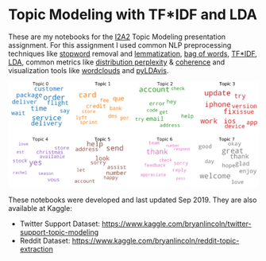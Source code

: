 # Topic Modeling with TF\*IDF and LDA

These are my notebooks for the [I2A2](https://www.linkedin.com/company/institut-i2a2/) Topic Modeling presentation assignment. For this assignment I used common NLP preprocessing techniques like [stopword](https://en.wikipedia.org/wiki/Stop_word) removal and [lemmatization](https://en.wikipedia.org/wiki/Lemmatisation), [bag of words](https://en.wikipedia.org/wiki/Bag-of-words_model), [TF\*IDF](https://en.wikipedia.org/wiki/Tf%E2%80%93idf), [LDA](https://en.wikipedia.org/wiki/Latent_Dirichlet_allocation), common metrics like [distribution perplexity](https://en.wikipedia.org/wiki/Perplexity) & [coherence](http://svn.aksw.org/papers/2015/WSDM_Topic_Evaluation/public.pdf) and visualization tools like [wordclouds](https://en.wikipedia.org/wiki/Tag_cloud) and [pyLDAvis](https://github.com/bmabey/pyLDAvis).

![Word CLoud](wordclouds.png)

These notebooks were developed and last updated Sep 2019. They are also available at Kaggle:

-   Twitter Support Dataset: https://www.kaggle.com/bryanlincoln/twitter-support-topic-modeling
-   Reddit Dataset: https://www.kaggle.com/bryanlincoln/reddit-topic-extraction
